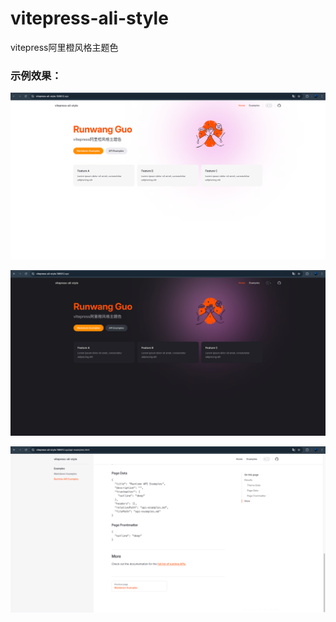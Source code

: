 # vitepress-ali-style
vitepress阿里橙风格主题色

### 示例效果：

![image-20250318024000483](README/image-20250318024000483.png)

![image-20250318024112165](README/image-20250318024112165.png)

![image-20250318024015995](README/image-20250318024015995.png)
